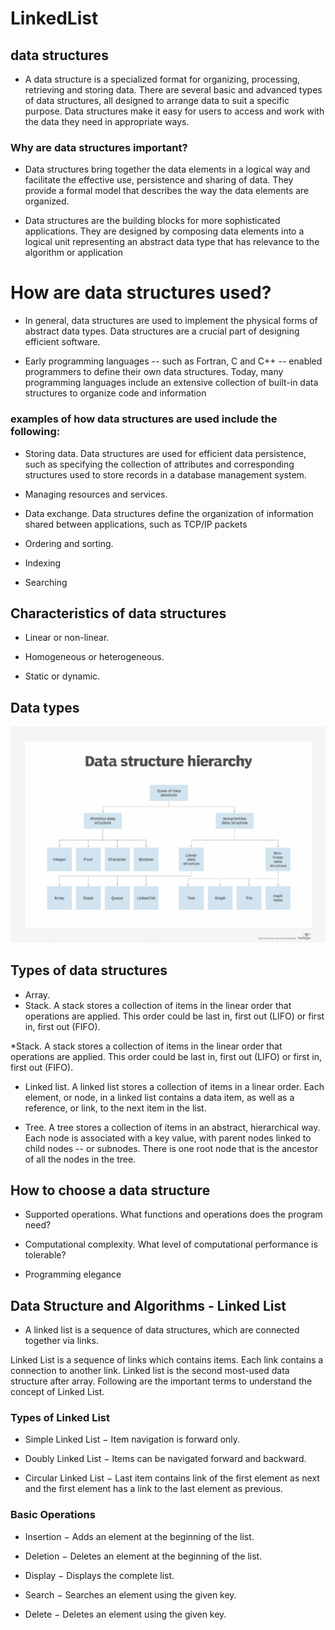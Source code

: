 # LinkedList

## data structures

* A data structure is a specialized format for organizing, processing, retrieving and storing data. There are several basic and advanced types of data structures, all designed to arrange data to suit a specific purpose. Data structures make it easy for users to access and work with the data they need in appropriate ways.

### Why are data structures important?

* Data structures bring together the data elements in a logical way and facilitate the effective use, persistence and sharing of data. They provide a formal model that describes the way the data elements are organized.

* Data structures are the building blocks for more sophisticated applications. They are designed by composing data elements into a logical unit representing an abstract data type that has relevance to the algorithm or application

# How are data structures used?

* In general, data structures are used to implement the physical forms of abstract data types. Data structures are a crucial part of designing efficient software.

* Early programming languages -- such as Fortran, C and C++ -- enabled programmers to define their own data structures. Today, many programming languages include an extensive collection of built-in data structures to organize code and information

###  examples of how data structures are used include the following:

* Storing data. Data structures are used for efficient data persistence, such as specifying the collection of attributes and corresponding structures used to store records in a database management system.

* Managing resources and services.

* Data exchange. Data structures define the organization of information shared between applications, such as TCP/IP packets

* Ordering and sorting.

* Indexing

* Searching

## Characteristics of data structures

* Linear or non-linear. 

* Homogeneous or heterogeneous. 

* Static or dynamic.

## Data types

![imge](./whatis-data_structure_mobile.png)

## Types of data structures

* Array.
* Stack. A stack stores a collection of items in the linear order that operations are applied. This order could be last in, first out (LIFO) or first in, first out (FIFO).

*Stack. A stack stores a collection of items in the linear order that operations are applied. This order could be last in, first out (LIFO) or first in, first out (FIFO).

* Linked list. A linked list stores a collection of items in a linear order. Each element, or node, in a linked list contains a data item, as well as a reference, or link, to the next item in the list.

* Tree. A tree stores a collection of items in an abstract, hierarchical way. Each node is associated with a key value, with parent nodes linked to child nodes -- or subnodes. There is one root node that is the ancestor of all the nodes in the tree.

## How to choose a data structure

* Supported operations. What functions and operations does the program need?

* Computational complexity. What level of computational performance is tolerable?

* Programming elegance

## Data Structure and Algorithms - Linked List

* A linked list is a sequence of data structures, which are connected together via links.

Linked List is a sequence of links which contains items. Each link contains a connection to another link. Linked list is the second most-used data structure after array. Following are the important terms to understand the concept of Linked List.

### Types of Linked List

* Simple Linked List − Item navigation is forward only.

* Doubly Linked List − Items can be navigated forward and backward.

* Circular Linked List − Last item contains link of the first element as next and the first element has a link to the last element as previous.

### Basic Operations

* Insertion − Adds an element at the beginning of the list.

* Deletion − Deletes an element at the beginning of the list.

* Display − Displays the complete list.

* Search − Searches an element using the given key.

* Delete − Deletes an element using the given key.